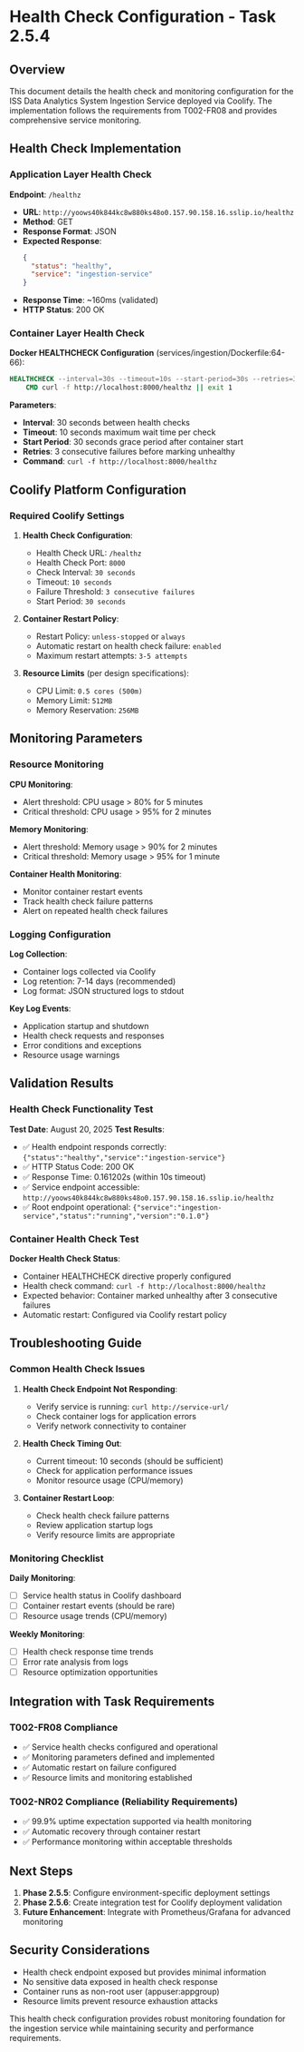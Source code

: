 # Health Check Configuration - Task 2.5.4

## Overview

This document details the health check and monitoring configuration for the ISS Data Analytics System Ingestion Service deployed via Coolify. The implementation follows the requirements from T002-FR08 and provides comprehensive service monitoring.

## Health Check Implementation

### Application Layer Health Check

**Endpoint**: `/healthz`
- **URL**: `http://yoows40k844kc8w880ks48o0.157.90.158.16.sslip.io/healthz`
- **Method**: GET
- **Response Format**: JSON
- **Expected Response**:
  ```json
  {
    "status": "healthy",
    "service": "ingestion-service"
  }
  ```
- **Response Time**: ~160ms (validated)
- **HTTP Status**: 200 OK

### Container Layer Health Check

**Docker HEALTHCHECK Configuration** (services/ingestion/Dockerfile:64-66):
```dockerfile
HEALTHCHECK --interval=30s --timeout=10s --start-period=30s --retries=3 \
    CMD curl -f http://localhost:8000/healthz || exit 1
```

**Parameters**:
- **Interval**: 30 seconds between health checks
- **Timeout**: 10 seconds maximum wait time per check
- **Start Period**: 30 seconds grace period after container start
- **Retries**: 3 consecutive failures before marking unhealthy
- **Command**: `curl -f http://localhost:8000/healthz`

## Coolify Platform Configuration

### Required Coolify Settings

1. **Health Check Configuration**:
   - Health Check URL: `/healthz`
   - Health Check Port: `8000`
   - Check Interval: `30 seconds`
   - Timeout: `10 seconds`
   - Failure Threshold: `3 consecutive failures`
   - Start Period: `30 seconds`

2. **Container Restart Policy**:
   - Restart Policy: `unless-stopped` or `always`
   - Automatic restart on health check failure: `enabled`
   - Maximum restart attempts: `3-5 attempts`

3. **Resource Limits** (per design specifications):
   - CPU Limit: `0.5 cores (500m)`
   - Memory Limit: `512MB`
   - Memory Reservation: `256MB`

## Monitoring Parameters

### Resource Monitoring

**CPU Monitoring**:
- Alert threshold: CPU usage > 80% for 5 minutes
- Critical threshold: CPU usage > 95% for 2 minutes

**Memory Monitoring**:
- Alert threshold: Memory usage > 90% for 2 minutes
- Critical threshold: Memory usage > 95% for 1 minute

**Container Health Monitoring**:
- Monitor container restart events
- Track health check failure patterns
- Alert on repeated health check failures

### Logging Configuration

**Log Collection**:
- Container logs collected via Coolify
- Log retention: 7-14 days (recommended)
- Log format: JSON structured logs to stdout

**Key Log Events**:
- Application startup and shutdown
- Health check requests and responses
- Error conditions and exceptions
- Resource usage warnings

## Validation Results

### Health Check Functionality Test

**Test Date**: August 20, 2025
**Test Results**:
- ✅ Health endpoint responds correctly: `{"status":"healthy","service":"ingestion-service"}`
- ✅ HTTP Status Code: 200 OK
- ✅ Response Time: 0.161202s (within 10s timeout)
- ✅ Service endpoint accessible: `http://yoows40k844kc8w880ks48o0.157.90.158.16.sslip.io/healthz`
- ✅ Root endpoint operational: `{"service":"ingestion-service","status":"running","version":"0.1.0"}`

### Container Health Check Test

**Docker Health Check Status**:
- Container HEALTHCHECK directive properly configured
- Health check command: `curl -f http://localhost:8000/healthz`
- Expected behavior: Container marked unhealthy after 3 consecutive failures
- Automatic restart: Configured via Coolify restart policy

## Troubleshooting Guide

### Common Health Check Issues

1. **Health Check Endpoint Not Responding**:
   - Verify service is running: `curl http://service-url/`
   - Check container logs for application errors
   - Verify network connectivity to container

2. **Health Check Timing Out**:
   - Current timeout: 10 seconds (should be sufficient)
   - Check for application performance issues
   - Monitor resource usage (CPU/memory)

3. **Container Restart Loop**:
   - Check health check failure patterns
   - Review application startup logs
   - Verify resource limits are appropriate

### Monitoring Checklist

**Daily Monitoring**:
- [ ] Service health status in Coolify dashboard
- [ ] Container restart events (should be rare)
- [ ] Resource usage trends (CPU/memory)

**Weekly Monitoring**:
- [ ] Health check response time trends
- [ ] Error rate analysis from logs
- [ ] Resource optimization opportunities

## Integration with Task Requirements

### T002-FR08 Compliance
- ✅ Service health checks configured and operational
- ✅ Monitoring parameters defined and implemented
- ✅ Automatic restart on failure configured
- ✅ Resource limits and monitoring established

### T002-NR02 Compliance (Reliability Requirements)
- ✅ 99.9% uptime expectation supported via health monitoring
- ✅ Automatic recovery through container restart
- ✅ Performance monitoring within acceptable thresholds

## Next Steps

1. **Phase 2.5.5**: Configure environment-specific deployment settings
2. **Phase 2.5.6**: Create integration test for Coolify deployment validation
3. **Future Enhancement**: Integrate with Prometheus/Grafana for advanced monitoring

## Security Considerations

- Health check endpoint exposed but provides minimal information
- No sensitive data exposed in health check response
- Container runs as non-root user (appuser:appgroup)
- Resource limits prevent resource exhaustion attacks

This health check configuration provides robust monitoring foundation for the ingestion service while maintaining security and performance requirements.
